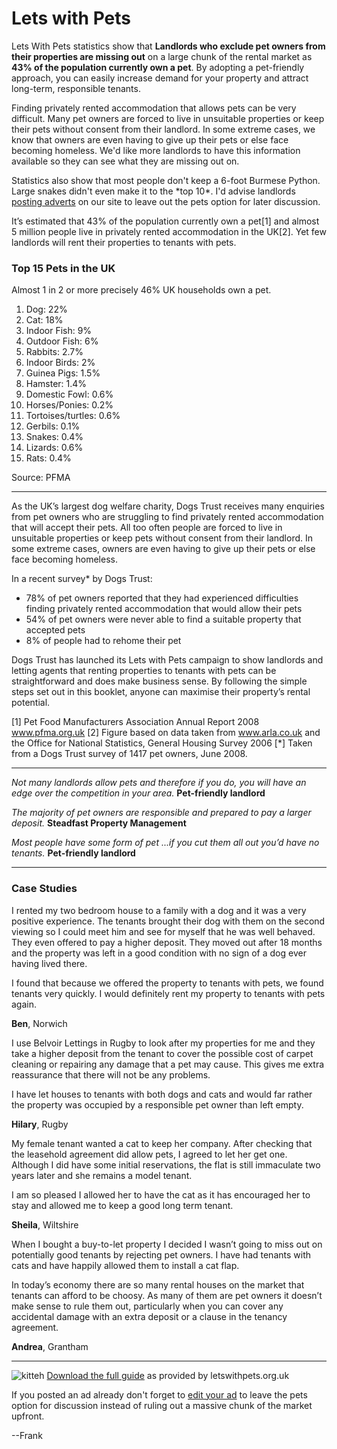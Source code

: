 Lets with Pets
==============

Lets With Pets statistics show that **Landlords who exclude pet owners from
their properties are missing out** on a large chunk of the rental market as
**43% of the population currently own a pet**. By adopting a pet-friendly
approach, you can easily increase demand for your property and attract
long-term, responsible tenants.


Finding privately rented accommodation that allows pets can be very difficult.
Many pet owners are forced to live in unsuitable properties or keep their pets
without consent from their landlord. In some extreme cases, we know that owners
are even having to give up their pets or else face becoming homeless. We'd like
more landlords to have this information available so they can see what they are
missing out on.


Statistics also show that most people don't keep a 6-foot Burmese Python. Large
snakes didn't even make it to the \*top 10\*. I'd advise landlords [posting
adverts](/rooms/post) on our site to leave out the pets option for later discussion.


It’s estimated that 43% of the population currently own a pet[1] and almost 5
million people live in privately rented accommodation in the UK[2]. Yet few
landlords will rent their properties to tenants with pets.


### Top 15 Pets in the UK
Almost 1 in 2 or more precisely 46% UK households own a pet.

1. Dog: 22%
2. Cat: 18%
3. Indoor Fish: 9%
4. Outdoor Fish: 6%
5. Rabbits: 2.7%
6. Indoor Birds: 2%
7. Guinea Pigs: 1.5%
8. Hamster: 1.4%
9. Domestic Fowl: 0.6%
10. Horses/Ponies: 0.2%
11. Tortoises/turtles: 0.6%
12. Gerbils: 0.1%
13. Snakes: 0.4%
14. Lizards: 0.6%
15. Rats: 0.4%


Source: PFMA

---

As the UK’s largest dog welfare charity, Dogs Trust receives many enquiries from
pet owners who are struggling to find privately rented accommodation that will
accept their pets. All too often people are forced to live in unsuitable
properties or keep pets without consent from their landlord. In some extreme
cases, owners are even having to give up their pets or else face becoming
homeless.

In a recent survey\* by Dogs Trust:


* 78% of pet owners reported that they had experienced difficulties finding privately rented accommodation that would allow their pets
* 54% of pet owners were never able to find a suitable property that accepted pets
* 8% of people had to rehome their pet


Dogs Trust has launched its Lets with Pets campaign to show landlords and
letting agents that renting properties to tenants with pets can be
straightforward and does make business sense. By following the simple steps set
out in this booklet, anyone can maximise their property’s rental potential.


[1] Pet Food Manufacturers Association Annual Report 2008 www.pfma.org.uk    [2]
Figure based on data taken from www.arla.co.uk and the Office for National
Statistics, General Housing    Survey 2006    [\*] Taken from a Dogs Trust
survey of 1417 pet owners, June 2008.




---


*Not many landlords allow pets and therefore if you do, you will have an edge
over the competition in your area.*    **Pet-friendly landlord**


*The majority of pet owners are responsible and prepared to pay a larger
deposit.*    **Steadfast Property Management**


*Most people have some form of pet ...if you cut them all out you’d have no
tenants.*    **Pet-friendly landlord**


---


### Case Studies


I rented my two bedroom house to a family with a dog and it was a very positive
experience. The tenants brought their dog with them on the second viewing so I
could meet him and see for myself that he was well behaved. They even offered to
pay a higher deposit. They moved out after 18 months and the property was left
in a good condition with no sign of a dog ever having lived there.


I found that because we offered the property to tenants with pets, we found
tenants very quickly. I would definitely rent my property to tenants with pets
again.


**Ben**, Norwich


I use Belvoir Lettings in Rugby to look after my properties for me and they take
a higher deposit from the tenant to cover the possible cost of carpet cleaning
or repairing any damage that a pet may cause. This gives me extra reassurance
that there will not be any problems.


I have let houses to tenants with both dogs and cats and would far rather the
property was occupied by a responsible pet owner than left empty.


**Hilary**, Rugby


My female tenant wanted a cat to keep her company. After checking that the
leasehold agreement did allow pets, I agreed to let her get one. Although I did
have some initial reservations, the flat is still immaculate two years later and
she remains a model tenant.


I am so pleased I allowed her to have the cat as it has encouraged her to stay
and allowed me to keep a good long term tenant.


**Sheila**, Wiltshire


When I bought a buy-to-let property I decided I wasn’t going to miss out on
potentially good tenants by rejecting pet owners. I have had tenants with cats
and have happily allowed them to install a cat flap.


In today’s economy there are so many rental houses on the market that tenants
can afford to be choosy. As many of them are pet owners it doesn’t make sense to
rule them out, particularly when you can cover any accidental damage with an
extra deposit or a clause in the tenancy agreement.


**Andrea**, Grantham




---


![kitteh](/media/images/kitteh.jpg)     [Download the full
guide](/media/renting-to-pet-owners.pdf) as provided by letswithpets.org.uk


If you posted an ad already don't forget to [edit your ad](/rooms/ads) to leave the
pets option for discussion instead of ruling out a massive chunk of the market
upfront.


--Frank


